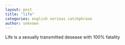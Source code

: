```yaml
---
layout: post
title: "life"
categories: english serious catchphrase
author: unknown
---
```


Life is a sexually transmitted desease with 100% fatality
